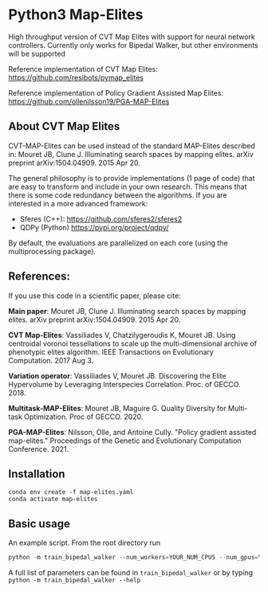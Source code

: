 # Python3 Map-Elites
High throughput version of CVT Map Elites with support for neural network controllers. Currently only works for Bipedal Walker, but other environments will be supported 

Reference implementation of CVT Map Elites: https://github.com/resibots/pymap_elites

Reference implementation of Policy Gradient Assisted Map Elites: https://github.com/ollenilsson19/PGA-MAP-Elites

## About CVT Map Elites

CVT-MAP-Elites can be used instead of the standard MAP-Elites described in:
Mouret JB, Clune J. Illuminating search spaces by mapping elites. arXiv preprint arXiv:1504.04909. 2015 Apr 20.

The general philosophy is to provide implementations (1 page of code) that are easy to transform and include in your own research. This means that there is some code redundancy between the algorithms. If you are interested in a more advanced framework:
- Sferes (C++): https://github.com/sferes2/sferes2 
- QDPy (Python) https://pypi.org/project/qdpy/

By default, the evaluations are parallelized on each core (using the multiprocessing package).



## References:
If you use this code in a scientific paper, please cite:

**Main paper**: Mouret JB, Clune J. Illuminating search spaces by mapping elites. arXiv preprint arXiv:1504.04909. 2015 Apr 20.

**CVT Map-Elites**: Vassiliades V, Chatzilygeroudis K, Mouret JB. Using centroidal voronoi tessellations to scale up the multi-dimensional archive of phenotypic elites algorithm. IEEE Transactions on Evolutionary Computation. 2017 Aug 3.

**Variation operator**: Vassiliades V, Mouret JB. Discovering the Elite Hypervolume by Leveraging Interspecies Correlation. Proc. of GECCO. 2018.

**Multitask-MAP-Elites**: Mouret JB, Maguire G. Quality Diversity for Multi-task Optimization. Proc of GECCO. 2020.

**PGA-MAP-Elites**: Nilsson, Olle, and Antoine Cully. "Policy gradient assisted map-elites." Proceedings of the Genetic and Evolutionary Computation Conference. 2021.

## Installation
```
conda env create -f map-elites.yaml
conda activate map-elites
```

## Basic usage

An example script. From the root directory run 
```python
python -m train_bipedal_walker --num_workers=YOUR_NUM_CPUS --num_gpus=YOUR_NUM_GPUS --mutation_op=gaussian_mutation --crossover_op=iso_dd
```

A full list of parameters can be found in ```train_bipedal_walker``` or by typing ```python -m train_bipedal_walker --help```

